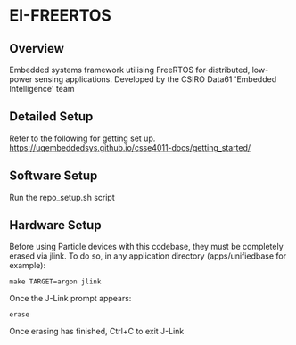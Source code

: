 # EI-FREERTOS

## Overview

Embedded systems framework utilising FreeRTOS for distributed, low-power sensing applications.
Developed by the CSIRO Data61 'Embedded Intelligence' team

## Detailed Setup

Refer to the following for getting set up.    
https://uqembeddedsys.github.io/csse4011-docs/getting_started/

## Software Setup

Run the repo_setup.sh script

## Hardware Setup

Before using Particle devices with this codebase, they must be completely erased via jlink.
To do so, in any application directory (apps/unifiedbase for example):
```
make TARGET=argon jlink
```
Once the J-Link prompt appears:
```
erase
```
Once erasing has finished, Ctrl+C to exit J-Link
